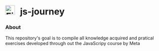 <h1>
    <img 
    alt="Figma"
    title="Figma"
    width="30px"
    style="padding-right: 10px;"
    src="https://cdn.jsdelivr.net/gh/devicons/devicon@latest/icons/javascript/javascript-plain.svg"/>
    js-journey
</h1>

<h3>About</h3>
<p>This repository's goal is to compile all knowledge acquired and pratical exercises developed through out the JavaScripy course by Meta</p>
